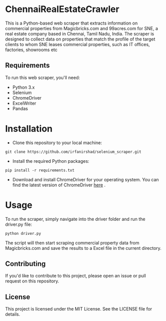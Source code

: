 # ChennaiRealEstateCrawler

This is a Python-based web scraper that extracts information on commercial properties from Magicbricks.com and 99acres.com for SNE, a real estate company based in Chennai, Tamil Nadu, India. The scraper is designed to collect data on properties that match the profile of the target clients to whom SNE leases commercial properties, such as IT offices, factories, showrooms etc

## Requirements

To run this web scraper, you'll need:

- Python 3.x
- Selenium
- ChromeDriver
- ExcelWriter
- Pandas

# Installation

* Clone this repository to your local machine:
```
git clone https://github.com/irfanirshad/selenium_scraper.git

```

* Install the required Python packages:
```
pip install -r requirements.txt

```

* Download and install ChromeDriver for your operating system. You can find the latest version of ChromeDriver [here](https://sites.google.com/chromium.org/driver/) .


# Usage

To run the scraper, simply navigate into the driver folder and run the driver.py file:
```
python driver.py
```

The script will then start scraping commercial property data from Magicbricks.com  and save the results to a Excel file in the current directory.


## Contributing

If you'd like to contribute to this project, please open an issue or pull request on this repository.


## License

This project is licensed under the MIT License. See the LICENSE file for details.
